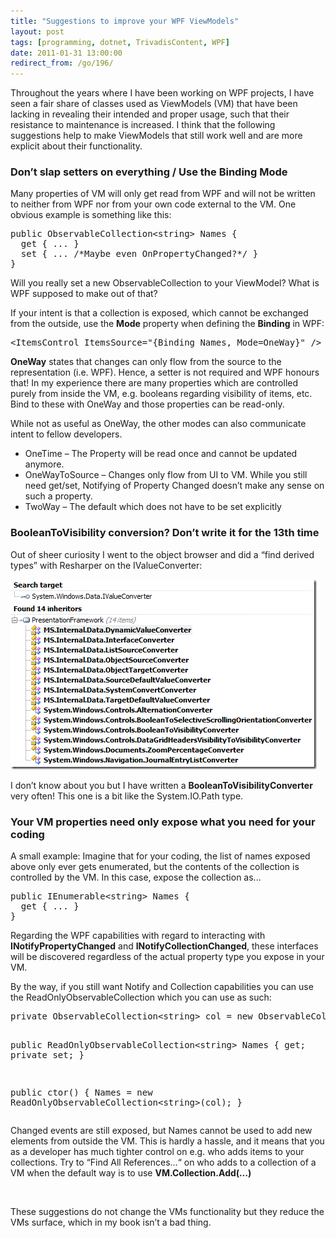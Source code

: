 ```yaml
---
title: "Suggestions to improve your WPF ViewModels"
layout: post
tags: [programming, dotnet, TrivadisContent, WPF]
date: 2011-01-31 13:00:00
redirect_from: /go/196/
---
```


Throughout the years where I have been working on WPF projects, I have seen a fair share of classes used as ViewModels (VM) that have been lacking in revealing their intended and proper usage, such that their resistance to maintenance is increased. I think that the following suggestions help to make ViewModels that still work well and are more explicit about their functionality.

### Don’t slap setters on everything / Use the Binding Mode

Many properties of VM will only get read from WPF and will not be written to neither from WPF nor from your own code external to the VM. One obvious example is something like this:
 <div style="padding-bottom: 0px; margin: 0px; padding-left: 0px; padding-right: 0px; display: inline; float: none; padding-top: 0px" id="scid:812469c5-0cb0-4c63-8c15-c81123a09de7:8a0f8859-4ec5-4bd6-9656-e7f3960c4200" class="wlWriterEditableSmartContent"><pre name="code" class="c#">public ObservableCollection&lt;string&gt; Names {
  get { ... }
  set { ... /*Maybe even OnPropertyChanged?*/ }
}</pre></div>

Will you really set a new ObservableCollection to your ViewModel? What is WPF supposed to make out of that?

If your intent is that a collection is exposed, which cannot be exchanged from the outside, use the **Mode** property when defining the **Binding** in WPF:

<div style="padding-bottom: 0px; margin: 0px; padding-left: 0px; padding-right: 0px; display: inline; float: none; padding-top: 0px" id="scid:812469c5-0cb0-4c63-8c15-c81123a09de7:14ec1ba9-b40e-4bd6-9437-077da2ec9117" class="wlWriterEditableSmartContent"><pre name="code" class="xml">&lt;ItemsControl ItemsSource="{Binding Names, Mode=OneWay}" /&gt;</pre></div>

**OneWay** states that changes can only flow from the source to the representation (i.e. WPF). Hence, a setter is not required and WPF honours that! In my experience there are many properties which are controlled purely from inside the VM, e.g. booleans regarding visibility of items, etc. Bind to these with OneWay and those properties can be read-only.

While not as useful as OneWay, the other modes can also communicate intent to fellow developers.

*   OneTime – The Property will be read once and cannot be updated anymore.
*   OneWayToSource – Changes only flow from UI to VM. While you still need get/set, Notifying of Property Changed doesn’t make any sense on such a property.
*   TwoWay – The default which does not have to be set explicitly

### BooleanToVisibility conversion? Don’t write it for the 13th time

Out of sheer curiosity I went to the object browser and did a “find derived types” with Resharper on the IValueConverter:

![image](/public/assets/image_17963921-3cc2-4611-8fdd-46b5a341ae61.png "image") 

I don’t know about you but I have written a **BooleanToVisibilityConverter** very often! This one is a bit like the System.IO.Path type.

### Your VM properties need only expose what you need for your coding

A small example: Imagine that for your coding, the list of names exposed above only ever gets enumerated, but the contents of the collection is controlled by the VM. In this case, expose the collection as...

<div style="padding-bottom: 0px; margin: 0px; padding-left: 0px; padding-right: 0px; display: inline; float: none; padding-top: 0px" id="scid:812469c5-0cb0-4c63-8c15-c81123a09de7:9c81c03f-7fe2-4ac4-b943-a7ed35931237" class="wlWriterEditableSmartContent"><pre name="code" class="c#">public IEnumerable&lt;string&gt; Names { 
  get { ... }
}</pre></div>

Regarding the WPF capabilities with regard to interacting with **INotifyPropertyChanged** and **INotifyCollectionChanged**, these interfaces will be discovered regardless of the actual property type you expose in your VM. 

By the way, if you still want Notify and Collection capabilities you can use the ReadOnlyObservableCollection which you can use as such:

<div style="padding-bottom: 0px; margin: 0px; padding-left: 0px; padding-right: 0px; display: inline; float: none; padding-top: 0px" id="scid:812469c5-0cb0-4c63-8c15-c81123a09de7:717d8241-da4a-4ca3-b1e6-576669b4efc1" class="wlWriterEditableSmartContent"><pre name="code" class="c#">private ObservableCollection&lt;string&gt; col = new ObservableCollection&lt;string&gt;();

public ReadOnlyObservableCollection&lt;string&gt; Names { get; private set; }

public ctor()
{
  Names = new ReadOnlyObservableCollection&lt;string&gt;(col);
 }</pre></div>

Changed events are still exposed, but Names cannot be used to add new elements from outside the VM. This is hardly a hassle, and it means that you as a developer has much tighter control on e.g. who adds items to your collections. Try to “Find All References…“ on who adds to a collection of a VM when the default way is to use **VM.Collection.Add(…)**

&nbsp;

These suggestions do not change the VMs functionality but they reduce the VMs surface, which in my book isn’t a bad thing.